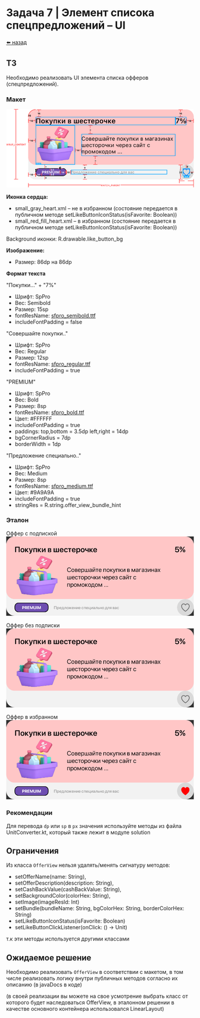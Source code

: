 #  Задача 7 | Элемент списока спецпредложений – UI

[⬅️ назад](../README.md)

## ТЗ

Необходимо реализовать UI элемента списка офферов (спецпредложений).

### Макет

![макет](../images/figma/offerView.svg)

**Иконка сердца:**
* small_gray_heart.xml – не в избранном (состояние передается в публичном методе setLikeButtonIconStatus(isFavorite: Boolean))
* small_red_fill_heart.xml – в избранном (состояние передается в публичном методе setLikeButtonIconStatus(isFavorite: Boolean))

Background иконки: R.drawable.like_button_bg

**Изображение:**
* Размер: 86dp на 86dp

**Формат текста**

"Покупки..." + "7%"
* Шрифт: SpPro
* Вес: Semibold
* Размер: 15sp
* fontResName: [sfpro_semibold.ttf](..%2Fsolution%2Fsrc%2Fmain%2Fres%2Ffont%2Fsfpro_semibold.ttf)
* includeFontPadding = false

"Совершайте покупки.."
* Шрифт: SpPro
* Вес: Regular
* Размер: 12sp
* fontResName: [sfpro_regular.ttf](..%2Fsolution%2Fsrc%2Fmain%2Fres%2Ffont%2Fsfpro_regular.ttf)
* includeFontPadding = true

"PREMIUM"
* Шрифт: SpPro
* Вес: Bold
* Размер: 8sp
* fontResName: [sfpro_bold.ttf](..%2Fsolution%2Fsrc%2Fmain%2Fres%2Ffont%2Fsfpro_bold.ttf)
* Цвет: #FFFFFF
* includeFontPadding = true
* paddings: top,bottom = 3.5dp left,right = 14dp
* bgCornerRadius = 7dp
* borderWidth = 1dp

"Предложение специально.."
* Шрифт: SpPro
* Вес: Medium
* Размер: 8sp
* fontResName: [sfpro_medium.ttf](..%2Fsolution%2Fsrc%2Fmain%2Fres%2Ffont%2Fsfpro_medium.ttf)
* Цвет: #9A9A9A
* includeFontPadding = true
* stringRes = R.string.offer_view_bundle_hint

### Эталон

Оффер с подпиской
![offerViewReference.png](..%2Fimages%2Freference%2FofferViewReference.png)

Оффер без подписки
![offerViewWithOutBundleReference.png](..%2Fimages%2Freference%2FofferViewWithOutBundleReference.png)

Оффер в избранном
![offerViewInFavoriteWithBundleReference.png](..%2Fimages%2Freference%2FofferViewInFavoriteWithBundleReference.png)

### Рекомендации
Для перевода `dp` или `sp` в `px` значения используйте методы из файла UnitConverter.kt, который также лежит в модуле solution 

## Ограничения

Из класса `OfferView` нельзя удалять/менять сигнатуру методов: 
 - setOfferName(name: String), 
 - setOfferDescription(description: String), 
 - setCashBackValue(cashBackValue: String), 
 - setBackgroundColor(colorHex: String),
 - setImage(imageResId: Int)
 - setBundle(bundleName: String, bgColorHex: String, borderColorHex: String)
 - setLikeButtonIconStatus(isFavorite: Boolean)
 - setLikeButtonClickListener(onClick: () -> Unit)

т.к эти методы используется другими классами

## Ожидаемое решение

Необходимо реализовать `OfferView` в соответствии с макетом, 
в том числе реализовать логику внутри публичных методов согласно их описанию (в javaDocs в коде)

(в своей реализации вы можете на свое усмотрение выбрать класс от которого будет наследоваться OfferView,
в эталонном решении в качестве основного контейнера использовался LinearLayout)
